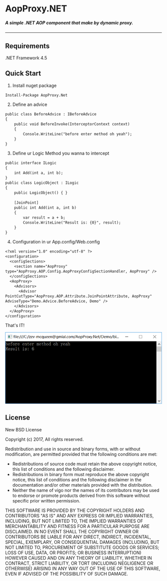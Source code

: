 # AopProxy.NET
##### A simple .NET AOP component that make by dynamic proxy.

---

## Requirements
.NET Framework 4.5
## Quick Start
1. Install nuget package
```
Install-Package AopProxy.Net
```
2. Define an advice

```
public class BeforeAdvice : IBeforeAdvice
{
    public void BeforeInvoke(InterceptorContext context)
    {
        Console.WriteLine("before enter method oh yeah");
    }
}
```
3. Define ur Logic Method you wanna to intercept


```
public interface ILogic
{
    int Add(int a, int b);
}
public class LogicObject : ILogic
{
    public LogicObject() { }

    [JoinPoint]
    public int Add(int a, int b)
    {
        var result = a + b;
        Console.WriteLine("Result is: {0}", result);
    }
}
```


4. Configuration in ur App.config/Web.config

```
<?xml version="1.0" encoding="utf-8" ?>
<configuration>
  <configSections>
    <section name="AopProxy" type="AopProxy.AOP.Config.AopProxyConfigSectionHandler, AopProxy" />
  </configSections>
  <AopProxy>
    <Advisors>
      <Advisor PointCutType="AopProxy.AOP.Attribute.JoinPointAttribute, AopProxy" AdviseType="Demo.Advice.BeforeAdvice, Demo" />
    </Advisors>
  </AopProxy>
</configuration>
```

That's IT!

![image](https://github.com/xzoth/AopProxy.Net/blob/master/Screenshot/quickStart.png?raw=true)

## License
New BSD License

Copyright (c) 2017, All rights reserved.  

Redistribution and use in source and binary forms, with or without modification, are permitted provided that the following conditions are met:  

- Redistributions of source code must retain the above copyright notice, this list of conditions and the following disclaimer.  
- Redistributions in binary form must reproduce the above copyright notice, this list of conditions and the following disclaimer in the documentation and/or other materials provided with the distribution.  
- Neither the name of vigo nor the names of its contributors may be used to endorse or promote products derived from this software without specific prior written permission.  

THIS SOFTWARE IS PROVIDED BY THE COPYRIGHT HOLDERS AND CONTRIBUTORS "AS IS" AND ANY EXPRESS OR IMPLIED WARRANTIES, INCLUDING, BUT NOT LIMITED TO, THE IMPLIED WARRANTIES OF MERCHANTABILITY AND FITNESS FOR A PARTICULAR PURPOSE ARE DISCLAIMED. IN NO EVENT SHALL THE COPYRIGHT OWNER OR CONTRIBUTORS BE LIABLE FOR ANY DIRECT, INDIRECT, INCIDENTAL, SPECIAL, EXEMPLARY, OR CONSEQUENTIAL DAMAGES (INCLUDING, BUT NOT LIMITED TO, PROCUREMENT OF SUBSTITUTE GOODS OR SERVICES; LOSS OF USE, DATA, OR PROFITS; OR BUSINESS INTERRUPTION) HOWEVER CAUSED AND ON ANY THEORY OF LIABILITY, WHETHER IN CONTRACT, STRICT LIABILITY, OR TORT (INCLUDING NEGLIGENCE OR OTHERWISE) ARISING IN ANY WAY OUT OF THE USE OF THIS SOFTWARE, EVEN IF ADVISED OF THE POSSIBILITY OF SUCH DAMAGE.
